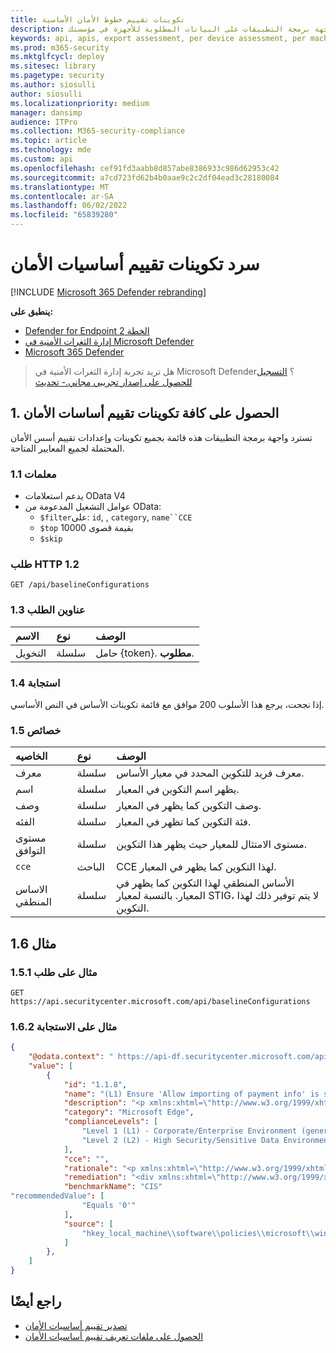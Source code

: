 ```yaml
---
title: تكوينات تقييم خطوط الأمان الأساسية
description: يوفر معلومات حول تكوينات تقييم خطوط الأمان الأساسية التي تسحب بيانات "إدارة المخاطر والثغرات الأمنية". هناك استدعاءات واجهة برمجة تطبيقات مختلفة للحصول على أنواع مختلفة من البيانات. بشكل عام، يحتوي كل استدعاء لواجهة برمجة التطبيقات على البيانات المطلوبة للأجهزة في مؤسستك.
keywords: api, apis, export assessment, per device assessment, per machine assessment, vulnerability assessment report, device vulnerability assessment, device vulnerability report, secure configuration assessment, secure configuration report, software vulnerabilities assessment, software vulnerability report, software vulnerability report, vulnerability report by machine,
ms.prod: m365-security
ms.mktglfcycl: deploy
ms.sitesec: library
ms.pagetype: security
ms.author: siosulli
author: siosulli
ms.localizationpriority: medium
manager: dansimp
audience: ITPro
ms.collection: M365-security-compliance
ms.topic: article
ms.technology: mde
ms.custom: api
ms.openlocfilehash: cef91fd3aabb8d857abe8386933c986d62953c42
ms.sourcegitcommit: a7cd723fd62b4b0aae9c2c2df04ead3c28180084
ms.translationtype: MT
ms.contentlocale: ar-SA
ms.lasthandoff: 06/02/2022
ms.locfileid: "65839280"
---
```

# <a name="list-security-baselines-assessment-configurations"></a>سرد تكوينات تقييم أساسيات الأمان

[!INCLUDE [Microsoft 365 Defender rebranding](../../includes/microsoft-defender.md)]

**ينطبق على:**

- [Defender for Endpoint الخطة 2](https://go.microsoft.com/fwlink/?linkid=2154037)
- [إدارة الثغرات الأمنية في Microsoft Defender](../defender-vulnerability-management/index.yml)
- [Microsoft 365 Defender](https://go.microsoft.com/fwlink/?linkid=2118804)

> هل تريد تجربة إدارة الثغرات الأمنية في Microsoft Defender؟ [التسجيل للحصول على إصدار تجريبي مجاني.- تحديث](https://signup.microsoft.com/create-account/signup?products=7f379fee-c4f9-4278-b0a1-e4c8c2fcdf7e&ru=https://aka.ms/MDEp2OpenTrial?ocid=docs-wdatp-portaloverview-abovefoldlink)

## <a name="1-get-all-security-baselines-assessment-configurations"></a>1. الحصول على كافة تكوينات تقييم أساسات الأمان

تسترد واجهة برمجة التطبيقات هذه قائمة بجميع تكوينات وإعدادات تقييم أسس الأمان المحتملة لجميع المعايير المتاحة.

### <a name="11-parameters"></a>1.1 معلمات

- يدعم استعلامات OData V4
- عوامل التشغيل المدعومة من OData:
  - `$filter`على: `id`, , `category`, `name``CCE`
  - `$top` بقيمة قصوى 10000
  - `$skip`

### <a name="12-http-request"></a>طلب HTTP 1.2

```http
GET /api/baselineConfigurations 
```

### <a name="13-request-headers"></a>1.3 عناوين الطلب

الاسم|نوع|الوصف
:---|:---|:---
التخويل|سلسلة|حامل {token}. **مطلوب**.

### <a name="14-response"></a>1.4 استجابة

إذا نجحت، يرجع هذا الأسلوب 200 موافق مع قائمة تكوينات الأساس في النص الأساسي.

### <a name="15-properties"></a>1.5 خصائص

|الخاصيه | نوع | الوصف |
|:---|:---|:---|
|معرف | سلسلة | معرف فريد للتكوين المحدد في معيار الأساس.
|اسم | سلسلة | يظهر اسم التكوين في المعيار.
|وصف | سلسلة | وصف التكوين كما يظهر في المعيار.
|الفئه | سلسلة | فئة التكوين كما تظهر في المعيار.
|مستوى التوافق|سلسلة|مستوى الامتثال للمعيار حيث يظهر هذا التكوين.
|`cce`|الباحث|CCE لهذا التكوين كما يظهر في المعيار.
|الاساس المنطقي |سلسلة|الأساس المنطقي لهذا التكوين كما يظهر في المعيار. بالنسبة لمعيار STIG، لا يتم توفير ذلك لهذا التكوين.

## <a name="16-example"></a>مثال 1.6

### <a name="151-request-example"></a>مثال على طلب 1.5.1

```http
GET https://api.securitycenter.microsoft.com/api/baselineConfigurations
```

### <a name="162-response-example"></a>مثال على الاستجابة 1.6.2

```json
{
    "@odata.context": " https://api-df.securitycenter.microsoft.com/api/$metadata#BaselineConfigurations ", 
    "value": [
        {
            "id": "1.1.8", 
            "name": "(L1) Ensure 'Allow importing of payment info' is set to 'Disabled'",
            "description": "<p xmlns:xhtml=\"http://www.w3.org/1999/xhtml\">This policy setting controls whether users are able to import payment information from another browser into Microsoft Edge as well as whether payment information is imported on first use.</p>",
            "category": "Microsoft Edge",
            "complianceLevels": [
                "Level 1 (L1) - Corporate/Enterprise Environment (general use)",
                "Level 2 (L2) - High Security/Sensitive Data Environment (limited functionality)"
            ],
            "cce": "",
            "rationale": "<p xmlns:xhtml=\"http://www.w3.org/1999/xhtml\">Having payment information automatically imported or allowing users to import payment data from another browser into Microsoft Edge could allow for sensitive data to be imported into Edge.</p>",
            "remediation": "<div xmlns:xhtml=\"http://www.w3.org/1999/xhtml\">\r\n  <p>\r\n    <p>\r\nTo establish the recommended configuration via GP, set the following UI path to                 <span class=\"inline_block\">Disabled</span></p>\r\n    <code class=\"code_block\">Computer Configuration\\Policies\\Administrative Templates\\Microsoft Edge\\Allow importing of payment info\r\n</code>\r\n    <p>\r\n      <strong>Note:</strong>\r\n This Group Policy path may not exist by default. It is provided by the Group Policy template                 <span class=\"inline_block\">MSEdge.admx/adml</span>\r\n that can be downloaded from Microsoft                 <a href=\"https://www.microsoft.com/en-us/edge/business/download\">here</a>\r\n.              </p>\r\n    <p class=\"bold\">Impact:</p>\r\n    <p>\r\n      <p>Users will be unable to perform a payment information import from other browsers into Microsoft Edge.</p>\r\n    </p>\r\n  </p>\r\n</div>",
            "benchmarkName": "CIS"
"recommendedValue": [ 
                "Equals '0'" 
            ], 
            "source": [ 
                "hkey_local_machine\\software\\policies\\microsoft\\windows\\eventlog\\security\\retention" 
            ]
        }, 
    ] 
} 
```

## <a name="see-also"></a>راجع أيضًا

- [تصدير تقييم أساسيات الأمان](export-security-baseline-assessment.md)
- [الحصول على ملفات تعريف تقييم أساسيات الأمان](get-security-baselines-assessment-profiles.md)
